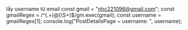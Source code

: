 lấy username từ email
const gmail = "nhc221096@gmail.com";
const gmailRegex = /^(.+)@(\S+)$/gm.exec(gmail);
const username = gmailRegex[1];
console.log("PostDetailsPage ~ username: ", username);
